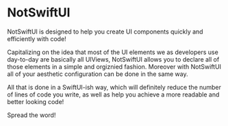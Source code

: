 # NotSwiftUI

NotSwiftUI is designed to help you create UI components quickly and efficiently with code!

 Capitalizing on the idea that most of the UI elements we as developers use day-to-day are basically all UIViews, NotSwiftUI allows you to declare all of those elements in a simple and orgiznied fashion. Moreover with NotSwiftUI all of your aesthetic configuration can be done in the same way. 
 
 All that is done in a SwiftUI-ish way, which will definitely reduce the number of lines of code you write, as well as help you achieve a more readable and better looking code!
 
Spread the word!
